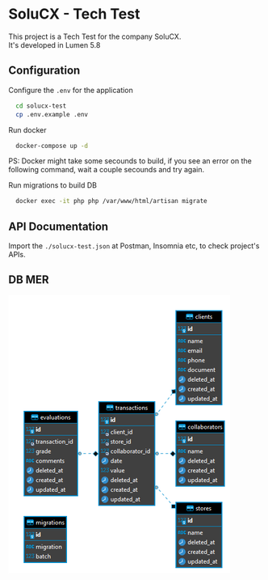 # SoluCX - Tech Test

This project is a Tech Test for the company SoluCX. \
It's developed in Lumen 5.8

## Configuration

Configure the `.env` for the application
```bash
  cd solucx-test
  cp .env.example .env
```

Run docker
```bash
  docker-compose up -d
```
PS: Docker might take some secounds to build, if you see an error on the following command, wait a couple secounds and try again.

Run migrations to build DB
```bash
  docker exec -it php php /var/www/html/artisan migrate
```

## API Documentation

Import the `./solucx-test.json` at Postman, Insomnia etc, to check project's APIs.


## DB MER
![image](mer_solucx_test.png)
